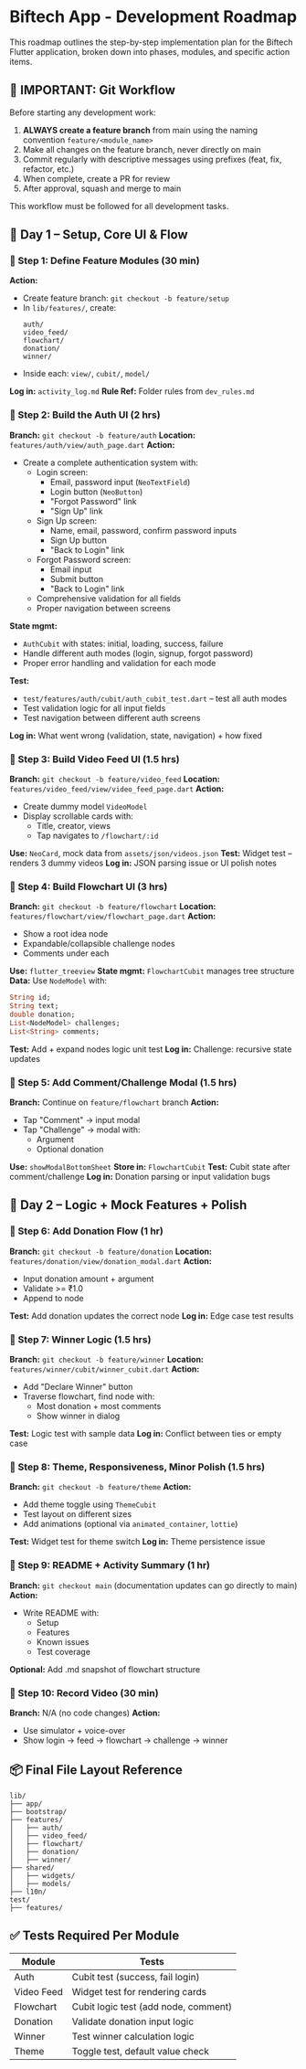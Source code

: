 # Biftech App - Development Roadmap

This roadmap outlines the step-by-step implementation plan for the Biftech Flutter application, broken down into phases, modules, and specific action items.

## 🚨 IMPORTANT: Git Workflow

Before starting any development work:
1. **ALWAYS create a feature branch** from main using the naming convention `feature/<module_name>`
2. Make all changes on the feature branch, never directly on main
3. Commit regularly with descriptive messages using prefixes (feat, fix, refactor, etc.)
4. When complete, create a PR for review
5. After approval, squash and merge to main

This workflow must be followed for all development tasks.

## 📆 Day 1 – Setup, Core UI & Flow

### 🔹 Step 1: Define Feature Modules (30 min)
**Action:**
- Create feature branch: `git checkout -b feature/setup`
- In `lib/features/`, create:
  ```
  auth/
  video_feed/
  flowchart/
  donation/
  winner/
  ```
- Inside each: `view/`, `cubit/`, `model/`

**Log in:** `activity_log.md`
**Rule Ref:** Folder rules from `dev_rules.md`

### 🔹 Step 2: Build the Auth UI (2 hrs)
**Branch:** `git checkout -b feature/auth`
**Location:** `features/auth/view/auth_page.dart`
**Action:**
- Create a complete authentication system with:
  - Login screen:
    - Email, password input (`NeoTextField`)
    - Login button (`NeoButton`)
    - "Forgot Password" link
    - "Sign Up" link
  - Sign Up screen:
    - Name, email, password, confirm password inputs
    - Sign Up button
    - "Back to Login" link
  - Forgot Password screen:
    - Email input
    - Submit button
    - "Back to Login" link
  - Comprehensive validation for all fields
  - Proper navigation between screens

**State mgmt:**
- `AuthCubit` with states: initial, loading, success, failure
- Handle different auth modes (login, signup, forgot password)
- Proper error handling and validation for each mode

**Test:**
- `test/features/auth/cubit/auth_cubit_test.dart` – test all auth modes
- Test validation logic for all input fields
- Test navigation between different auth screens

**Log in:** What went wrong (validation, state, navigation) + how fixed

### 🔹 Step 3: Build Video Feed UI (1.5 hrs)
**Branch:** `git checkout -b feature/video_feed`
**Location:** `features/video_feed/view/video_feed_page.dart`
**Action:**
- Create dummy model `VideoModel`
- Display scrollable cards with:
  - Title, creator, views
  - Tap navigates to `/flowchart/:id`

**Use:** `NeoCard`, mock data from `assets/json/videos.json`
**Test:** Widget test – renders 3 dummy videos
**Log in:** JSON parsing issue or UI polish notes

### 🔹 Step 4: Build Flowchart UI (3 hrs)
**Branch:** `git checkout -b feature/flowchart`
**Location:** `features/flowchart/view/flowchart_page.dart`
**Action:**
- Show a root idea node
- Expandable/collapsible challenge nodes
- Comments under each

**Use:** `flutter_treeview`
**State mgmt:** `FlowchartCubit` manages tree structure
**Data:** Use `NodeModel` with:
```dart
String id;
String text;
double donation;
List<NodeModel> challenges;
List<String> comments;
```

**Test:** Add + expand nodes logic unit test
**Log in:** Challenge: recursive state updates

### 🔹 Step 5: Add Comment/Challenge Modal (1.5 hrs)
**Branch:** Continue on `feature/flowchart` branch
**Action:**
- Tap "Comment" → input modal
- Tap "Challenge" → modal with:
  - Argument
  - Optional donation

**Use:** `showModalBottomSheet`
**Store in:** `FlowchartCubit`
**Test:** Cubit state after comment/challenge
**Log in:** Donation parsing or input validation bugs

## 📆 Day 2 – Logic + Mock Features + Polish

### 🔹 Step 6: Add Donation Flow (1 hr)
**Branch:** `git checkout -b feature/donation`
**Location:** `features/donation/view/donation_modal.dart`
**Action:**
- Input donation amount + argument
- Validate >= ₹1.0
- Append to node

**Test:** Add donation updates the correct node
**Log in:** Edge case test results

### 🔹 Step 7: Winner Logic (1.5 hrs)
**Branch:** `git checkout -b feature/winner`
**Location:** `features/winner/cubit/winner_cubit.dart`
**Action:**
- Add "Declare Winner" button
- Traverse flowchart, find node with:
  - Most donation + most comments
  - Show winner in dialog

**Test:** Logic test with sample data
**Log in:** Conflict between ties or empty case

### 🔹 Step 8: Theme, Responsiveness, Minor Polish (1.5 hrs)
**Branch:** `git checkout -b feature/theme`
**Action:**
- Add theme toggle using `ThemeCubit`
- Test layout on different sizes
- Add animations (optional via `animated_container`, `lottie`)

**Test:** Widget test for theme switch
**Log in:** Theme persistence issue

### 🔹 Step 9: README + Activity Summary (1 hr)
**Branch:** `git checkout main` (documentation updates can go directly to main)
**Action:**
- Write README with:
  - Setup
  - Features
  - Known issues
  - Test coverage

**Optional:** Add .md snapshot of flowchart structure

### 🔹 Step 10: Record Video (30 min)
**Branch:** N/A (no code changes)
**Action:**
- Use simulator + voice-over
- Show login → feed → flowchart → challenge → winner

## 📦 Final File Layout Reference

```
lib/
├── app/
├── bootstrap/
├── features/
│   ├── auth/
│   ├── video_feed/
│   ├── flowchart/
│   ├── donation/
│   ├── winner/
├── shared/
│   ├── widgets/
│   ├── models/
├── l10n/
test/
├── features/
```

## ✅ Tests Required Per Module

| Module | Tests |
|--------|-------|
| Auth | Cubit test (success, fail login) |
| Video Feed | Widget test for rendering cards |
| Flowchart | Cubit logic test (add node, comment) |
| Donation | Validate donation input logic |
| Winner | Test winner calculation logic |
| Theme | Toggle test, default value check |

